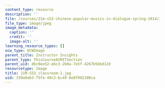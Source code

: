 ```yaml
---
content_type: resource
description: ''
file: /courses/21m-s53-chinese-popular-musics-in-dialogue-spring-2014/339a0ab375fe49c3bc496e8f092108ca_21M-S53_classroom-1.jpg
file_type: image/jpeg
image_metadata:
  caption: ''
  credit: ''
  image-alt: ''
learning_resource_types: []
ocw_type: OCWImage
parent_title: Instructor Insights
parent_type: ThisCourseAtMITSection
parent_uid: dbc0ee52-ebc3-2b0a-7e5f-4267b5bbd12d
resourcetype: Image
title: 21M-S53_classroom-1.jpg
uid: 339a0ab3-75fe-49c3-bc49-6e8f092108ca
---
```

